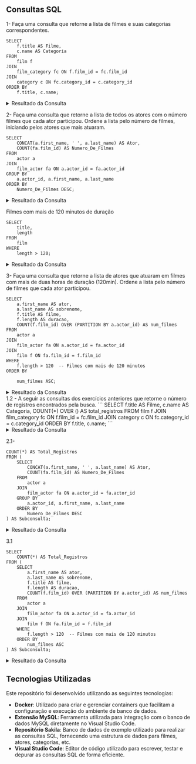 
 
## Consultas SQL

1-	Faça uma consulta que retorne a lista de filmes e suas categorias correspondentes.
```
SELECT 
    f.title AS Filme,
    c.name AS Categoria
FROM 
    film f
JOIN 
    film_category fc ON f.film_id = fc.film_id
JOIN 
    category c ON fc.category_id = c.category_id
ORDER BY 
    f.title, c.name; 
```
<details>
  <summary>Resultado da Consulta</summary>
 
  ![image](https://github.com/user-attachments/assets/5a0b84f9-32b0-46cf-9f9b-279c5314d33a).
  
</details>



2-	Faça uma consulta que retorne a lista de todos os atores com o número filmes que cada ator participou. Ordene a lista pelo número de filmes, iniciando pelos atores que mais atuaram.
```
SELECT 
    CONCAT(a.first_name, ' ', a.last_name) AS Ator,
    COUNT(fa.film_id) AS Numero_De_Filmes
FROM 
    actor a
JOIN 
    film_actor fa ON a.actor_id = fa.actor_id
GROUP BY 
    a.actor_id, a.first_name, a.last_name
ORDER BY 
    Numero_De_Filmes DESC;
```
<details>
  <summary>Resultado da Consulta</summary>
 
![image](https://github.com/user-attachments/assets/340b12b6-55c4-4309-854c-dfee9dfb81ff)

</details>

Filmes com mais de 120 minutos de duração
```
SELECT 
    title, 
    length
FROM 
    film
WHERE 
    length > 120;
```
<details>
  <summary>Resultado da Consulta</summary>
 
![image](https://github.com/user-attachments/assets/85555e47-7706-4666-b143-d2439563a404)

</details>

3-	Faça uma consulta que retorne a lista de atores que atuaram em filmes com mais de duas horas de duração (120min). Ordene a lista pelo número de filmes que cada ator participou.
```
SELECT 
    a.first_name AS ator,
    a.last_name AS sobrenome,
    f.title AS filme,
    f.length AS duracao,
    COUNT(f.film_id) OVER (PARTITION BY a.actor_id) AS num_filmes
FROM 
    actor a
JOIN 
    film_actor fa ON a.actor_id = fa.actor_id
JOIN 
    film f ON fa.film_id = f.film_id
WHERE 
    f.length > 120  -- Filmes com mais de 120 minutos
ORDER BY 

    num_filmes ASC;  
```
<details>
  <summary>Resultado da Consulta</summary>
 
![image](https://github.com/user-attachments/assets/e48b8a37-6894-4c49-b57b-e8b3ad156052)

</details>
1.2 -  A seguir as consultas dos exercícios anteriores que retorne o número de registros encontrados pela busca.
```
SELECT 
    f.title AS Filme,
    c.name AS Categoria,
    COUNT(*) OVER () AS total_registros
FROM 
    film f
JOIN 
    film_category fc ON f.film_id = fc.film_id
JOIN 
    category c ON fc.category_id = c.category_id
ORDER BY 
    f.title, c.name;
```
<details>
  <summary>Resultado da Consulta</summary>
 
![image](https://github.com/user-attachments/assets/4bc21fa9-b9ca-4766-b0b2-1e83a8f57acb)

</details>

2.1- 
```
COUNT(*) AS Total_Registros
FROM (
    SELECT  
        CONCAT(a.first_name, ' ', a.last_name) AS Ator,
        COUNT(fa.film_id) AS Numero_De_Filmes
    FROM 
        actor a
    JOIN 
        film_actor fa ON a.actor_id = fa.actor_id
    GROUP BY 
        a.actor_id, a.first_name, a.last_name
    ORDER BY 
        Numero_De_Filmes DESC
) AS Subconsulta;

```
<details>
  <summary>Resultado da Consulta</summary>
 
![image](https://github.com/user-attachments/assets/37ba6727-8937-4e18-bbde-665afeeaed5b)
</details>

3.1
```
SELECT 
    COUNT(*) AS Total_Registros
FROM (
    SELECT 
        a.first_name AS ator,
        a.last_name AS sobrenome,
        f.title AS filme,
        f.length AS duracao,
        COUNT(f.film_id) OVER (PARTITION BY a.actor_id) AS num_filmes
    FROM 
        actor a
    JOIN 
        film_actor fa ON a.actor_id = fa.actor_id
    JOIN 
        film f ON fa.film_id = f.film_id
    WHERE 
        f.length > 120  -- Filmes com mais de 120 minutos
    ORDER BY 
        num_filmes ASC
) AS Subconsulta;
```
<details>
  <summary>Resultado da Consulta</summary>
 
![image](https://github.com/user-attachments/assets/94626db4-4b5b-4887-ab67-70633d6777c0)

 </details>
 
## Tecnologias Utilizadas

Este repositório foi desenvolvido utilizando as seguintes tecnologias:

- **Docker**: Utilizado para criar e gerenciar containers que facilitam a configuração e execução do ambiente de banco de dados.
- **Extensão MySQL**: Ferramenta utilizada para integração com o banco de dados MySQL diretamente no Visual Studio Code.
- **Repositório Sakila**: Banco de dados de exemplo utilizado para realizar as consultas SQL, fornecendo uma estrutura de dados para filmes, atores, categorias, etc.
- **Visual Studio Code**: Editor de código utilizado para escrever, testar e depurar as consultas SQL de forma eficiente.

